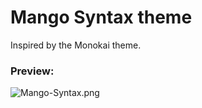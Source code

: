# Mango Syntax theme

Inspired by the Monokai theme.

### Preview:
![Mango-Syntax.png](https://raw.githubusercontent.com/Dubstepper/mango-syntax/master/Mango-Syntax.png)
